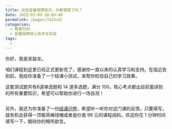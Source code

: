 ```yaml
---
title: 这些容量保障知识，你都掌握了吗？
date: 2022-03-09 18:03:48
permalink: /pages/7a23cd/
categories:
  - 极客时间
  - 容量保障核心技术与实战
tags:
  - 
---
```

<p>你好，我是吴骏龙。</p><p>咱们课程到这里已经正式更新完了，感谢你一直以来的认真学习和支持。在临近告别前，我给你准备了一个结课小测试，来帮你检验自己的学习效果。</p><p>这套测试题共有6道单选题和 14 道多选题，满分 100，核心考点都出自前面讲到的所有重要知识，希望可以帮助你进行一场自测！</p><p><a href="http://time.geekbang.org/quiz/intro?act_id=535&exam_id=1831"><img src="https://static001.geekbang.org/resource/image/28/a4/28d1be62669b4f3cc01c36466bf811a4.png?wh=1142*201" alt=""></a></p><p>另外，我还为你准备了一份<a href="https://jinshuju.net/f/yfxgHA">结课问卷</a>，希望听一听你对这门课的反馈。只要填写，就有机会获得一顶极简棒球帽或者是价值 99 元的课程阅码。欢迎你花 1 分钟时间填写一下，期待你的畅所欲言。</p><p><a href="https://jinshuju.net/f/yfxgHA"><img src="" alt=""></a></p><!-- [[[read_end]]] -->
